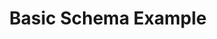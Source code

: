---
title: Basic Schema Example
weight: 1
variants: +flyte -serverless -byoc -byok
layout: py_example
example_file: /external/unionai-examples/flyte-integrations/flytekit-plugins/pandera_plugin/pandera_plugin/basic_schema_example.py
---